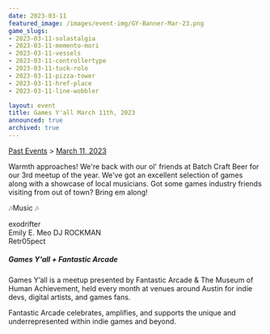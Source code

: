 ```yaml
---
date: 2023-03-11
featured_image: /images/event-img/GY-Banner-Mar-23.png
game_slugs:
- 2023-03-11-solastalgia
- 2023-03-11-memento-mori
- 2023-03-11-vessels
- 2023-03-11-controllertype
- 2023-03-11-tuck-rolo
- 2023-03-11-pizza-tower
- 2023-03-11-href-place
- 2023-03-11-line-wobbler

layout: event
title: Games Y'all March 11th, 2023
announced: true
archived: true
---
```


[Past Events](../html/events.html) > [March 11, 2023](event-march-2023.html)

Warmth approaches! We're back with our ol' friends at Batch Craft Beer for our 3rd meetup of the year. We've got an excellent selection of games along with a showcase of local musicians. Got some games industry friends visiting from out of town? Bring em along!
  
🎶Music 🎶  
  
exodrifter  
Emily E. Meo
DJ ROCKMAN  
Retr05pect

##### Games Y'all + Fantastic Arcade

Games Y’all is a meetup presented by Fantastic Arcade & The Museum of Human Achievement, held every month at venues around Austin for indie devs, digital artists, and games fans.
  
Fantastic Arcade celebrates, amplifies, and supports the unique and underrepresented within indie games and beyond.
